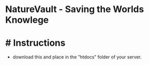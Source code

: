 # NatureVault - Saving the Worlds Knowlege

# # Instructions

* download this and place in the "htdocs" folder of your server.
